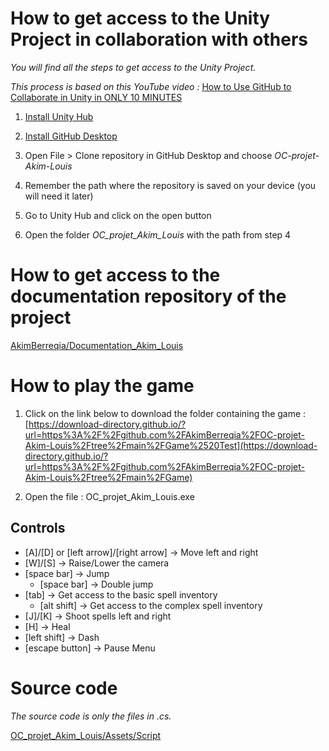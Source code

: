 # How to get access to the Unity Project in collaboration with others

*You will find all the steps to get access to the Unity Project.*

*This process is based on this YouTube video :*
[How to Use GitHub to Collaborate in Unity in ONLY 10 MINUTES](https://youtu.be/pNUdu-6ZNBg?si=P6tqzzrNXuBeloXM)

1. [Install Unity Hub](https://unity.com/download)

2. [Install GitHub Desktop](https://desktop.github.com/)

3. Open File > Clone repository in GitHub Desktop and choose *OC-projet-Akim-Louis*

4. Remember the path where the repository is saved on your device (you will need it later)

5. Go to Unity Hub and click on the open button

6. Open the folder *OC_projet_Akim_Louis* with the path from step 4


# How to get access to the documentation repository of the project
[AkimBerreqia/Documentation_Akim_Louis](https://github.com/AkimBerreqia/Documentation_Akim_Louis)


# How to play the game

1. Click on the link below to download the folder containing the game : [https://download-directory.github.io/?url=https%3A%2F%2Fgithub.com%2FAkimBerreqia%2FOC-projet-Akim-Louis%2Ftree%2Fmain%2FGame%2520Test](https://download-directory.github.io/?url=https%3A%2F%2Fgithub.com%2FAkimBerreqia%2FOC-projet-Akim-Louis%2Ftree%2Fmain%2FGame)

2. Open the file : OC_projet_Akim_Louis.exe


## Controls

- [A]/[D] or [left arrow]/[right arrow] -> Move left and right
- [W]/[S] -> Raise/Lower the camera
- [space bar] -> Jump
  - [space bar] -> Double jump
- [tab] -> Get access to the basic spell inventory
  - [alt shift] -> Get access to the complex spell inventory
- [J]/[K] -> Shoot spells left and right
- [H] -> Heal
- [left shift] -> Dash
- [escape button] -> Pause Menu



# Source code

*The source code is only the files in .cs.*

[OC_projet_Akim_Louis/Assets/Script](OC_projet_Akim_Louis/Assets/Script)

